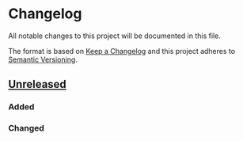 # Changelog

All notable changes to this project will be documented in this file.

The format is based on [Keep a Changelog](https://keepachangelog.com/en/1.0.0/)
and this project adheres to [Semantic Versioning](https://semver.org/spec/v2.0.0.html).

## [Unreleased]

### Added

### Changed

[Unreleased]: https://github.com/rem-codes-development/proposal_validator/compare/0.1.0...HEAD
[0.1.0]: https://github.com/rem-codes-development/proposal_validator/releases/tag/0.1.0

